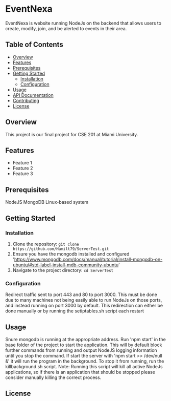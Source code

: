 # EventNexa

EventNexa is website running NodeJs on the backend that allows users to create, modify, join, and be alerted to events in their area.

## Table of Contents

- [Overview](#overview)
- [Features](#features)
- [Prerequisites](#prerequisites)
- [Getting Started](#getting-started)
  - [Installation](#installation)
  - [Configuration](#configuration)
- [Usage](#usage)
- [API Documentation](#api-documentation)
- [Contributing](#contributing)
- [License](#license)

## Overview

This project is our final project for CSE 201 at Miami University. 

## Features
- Feature 1
- Feature 2
- Feature 3

## Prerequisites

NodeJS
MongoDB
Linux-based system

## Getting Started

### Installation

1. Clone the repository: `git clone https://github.com/Hamilt79/ServerTest.git`
2. Ensure you have the mongodb installed and configured 'https://www.mongodb.com/docs/manual/tutorial/install-mongodb-on-ubuntu/#std-label-install-mdb-community-ubuntu'
3. Navigate to the project directory: `cd ServerTest`

### Configuration

Redirect traffic sent to port 443 and 80 to port 3000.
This must be done due to many machines not being easily able to run NodeJs on those ports, and instead running on port 3000 by default.
This redirection can either be done manually or by running the setiptables.sh script each restart

## Usage

Snure mongodb is running at the appropriate address. Run 'npm start' in the base folder of the project to start the application. This will by default block further commands from running and output NodeJS logging information until you stop the command.
If start the server with 'npm start >> /dev/null &' it will run the program in the background. To stop it from running, run the killbackground.sh script. Note: Running this script will kill all active NodeJs applications, so if there is an
application that should be stopped please consider manually killing the correct process.

## License


